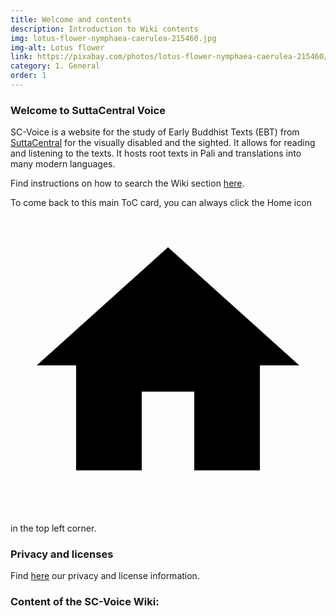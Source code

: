 ```yaml
---
title: Welcome and contents
description: Introduction to Wiki contents
img: lotus-flower-nymphaea-caerulea-215460.jpg
img-alt: Lotus flower
link: https://pixabay.com/photos/lotus-flower-nymphaea-caerulea-215460/
category: 1. General
order: 1
---
```


### Welcome to SuttaCentral Voice

SC-Voice is a website for the study of Early Buddhist Texts (EBT) from [SuttaCentral](https://suttacentral.net) for the visually disabled and the sighted. It allows for reading and listening to the texts. It hosts root texts in Pali and translations into many modern languages.

Find instructions on how to search the Wiki section [here](#/wiki/study/searchwiki).

To come back to this main ToC card, you can always click the Home icon <a href="#/wiki/toc" class="scv-icon-btn v-btn v-btn--icon v-btn--round v-btn--router theme--dark v-size--default"><span class="v-btn__content"><span aria-hidden="true" class="v-icon notranslate theme--dark"><svg xmlns="http://www.w3.org/2000/svg" viewBox="0 0 24 24" role="img" aria-hidden="true" class="v-icon__svg"><path d="M10,20V14H14V20H19V12H22L12,3L2,12H5V20H10Z"></path></svg></span></span></a> in the top left corner. 

### Privacy and licenses

Find [here](#/wiki/privacy) our privacy and license information.

### Content of the SC-Voice Wiki:
